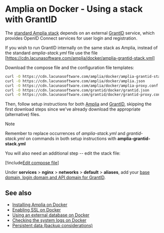 ﻿# Amplia on Docker - Using a stack with GrantID

The [standard Amplia stack](https://cdn.lacunasoftware.com/amplia/docker/amplia-stack.yml) depends on an external [GrantID](../../../index.md) service,
which provides OpenID Connect services for user login and registration.

If you wish to run GrantID internally on the same stack as Amplia, instead of the standard *amplia-stack.yml* file use the file
[https://cdn.lacunasoftware.com/amplia/docker/amplia-grantid-stack.yml]

Download the compose file and the configuration file templates:

```sh
curl -O https://cdn.lacunasoftware.com/amplia/docker/amplia-grantid-stack.yml
curl -O https://cdn.lacunasoftware.com/amplia/docker/amplia.json
curl -O https://cdn.lacunasoftware.com/amplia/docker/amplia-proxy.conf
curl -O https://cdn.lacunasoftware.com/grantid/docker/grantid.json
curl -O https://cdn.lacunasoftware.com/grantid/docker/grantid-proxy.conf
```

Then, follow setup instructions for both [Amplia](index.md) and [GrantID](../../../grant-id/on-premises/docker/index.md), skipping
the first download steps since we've already download the appropriate (alternative) files.

> [!NOTE]
> Remember to replace occurrences of *amplia-stack.yml* and *grantid-stack.yml* on commands in both setup instructions with **amplia-grantid-stack.yml**

You will also need an additional step -- edit the stack file:

[!include[Edit compose file](../../../../../includes/amplia/docker/edit-compose-grantid.md)]

Under **services** &gt; **nginx** &gt; **networks** &gt; **default** &gt; **aliases**, add your
[base domain, login domain and API domain for GrantID](../../../grant-id/on-premises/index.md#planning).

## See also

* [Installing Amplia on Docker](index.md)
* [Enabling SSL on Docker](enable-ssl.md)
* [Using an external database on Docker](external-db.md)
* [Checking the system logs on Docker](check-logs.md)
* [Persistent data (backup considerations)](persistent-data.md)
